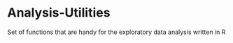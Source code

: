 # Analysis-Utilities
Set of functions that are handy for the exploratory data analysis written in R
